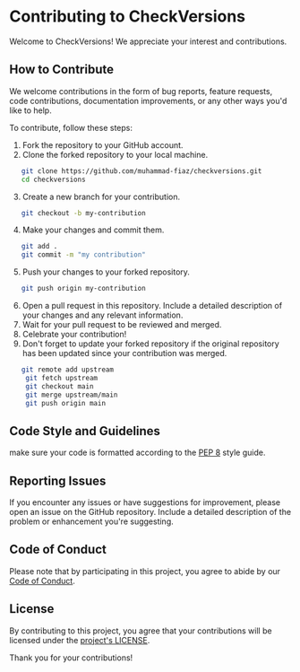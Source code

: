 # Contributing to CheckVersions

Welcome to CheckVersions! We appreciate your interest and contributions.

## How to Contribute

We welcome contributions in the form of bug reports, feature requests, code contributions, documentation improvements, or any other ways you'd like to help.

To contribute, follow these steps:

1. Fork the repository to your GitHub account.
2. Clone the forked repository to your local machine.
```bash
   git clone https://github.com/muhammad-fiaz/checkversions.git
   cd checkversions
```
3. Create a new branch for your contribution.
```bash
   git checkout -b my-contribution
```
4. Make your changes and commit them.
```bash
   git add .
   git commit -m "my contribution"
```
5. Push your changes to your forked repository.
```bash
   git push origin my-contribution
```
6. Open a pull request in this repository. Include a detailed description of your changes and any relevant information.
7. Wait for your pull request to be reviewed and merged.
8. Celebrate your contribution!
9. Don't forget to update your forked repository if the original repository has been updated since your contribution was merged.
```bash
   git remote add upstream
    git fetch upstream
    git checkout main
    git merge upstream/main
    git push origin main
```

## Code Style and Guidelines
make sure your code is formatted according to the [PEP 8](https://www.python.org/dev/peps/pep-0008/) style guide. 

## Reporting Issues
If you encounter any issues or have suggestions for improvement, please open an issue on the GitHub repository. Include a detailed description of the problem or enhancement you're suggesting.

##  Code of Conduct
Please note that by participating in this project, you agree to abide by our [Code of Conduct](CODE_OF_CONDUCT.md).

## License
By contributing to this project, you agree that your contributions will be licensed under the [project's LICENSE](LICENSE).

Thank you for your contributions!
